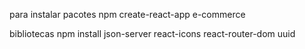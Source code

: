 para instalar pacotes 
npm create-react-app e-commerce

bibliotecas
npm install json-server react-icons react-router-dom uuid
